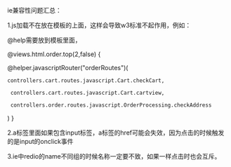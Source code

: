 ie兼容性问题汇总： 

1.js加载不在放在模板的上面，这样会导致w3标准不起作用，例如： 

 @help需要放到模板里面，

 @views.html.order.top(2,false) {

 @helper.javascriptRouter("orderRoutes")(

	controllers.cart.routes.javascript.Cart.checkCart,

	 controllers.cart.routes.javascript.Cart.cartview,

	 controllers.order.routes.javascript.OrderProcessing.checkAddress
)
}

2.a标签里面如果包含input标签，a标签的href可能会失效，因为点击的时候触发的是input的onclick事件  

3.ie中redio的name不同组的时候名称一定要不致，如果一样点击时也会互斥。  
